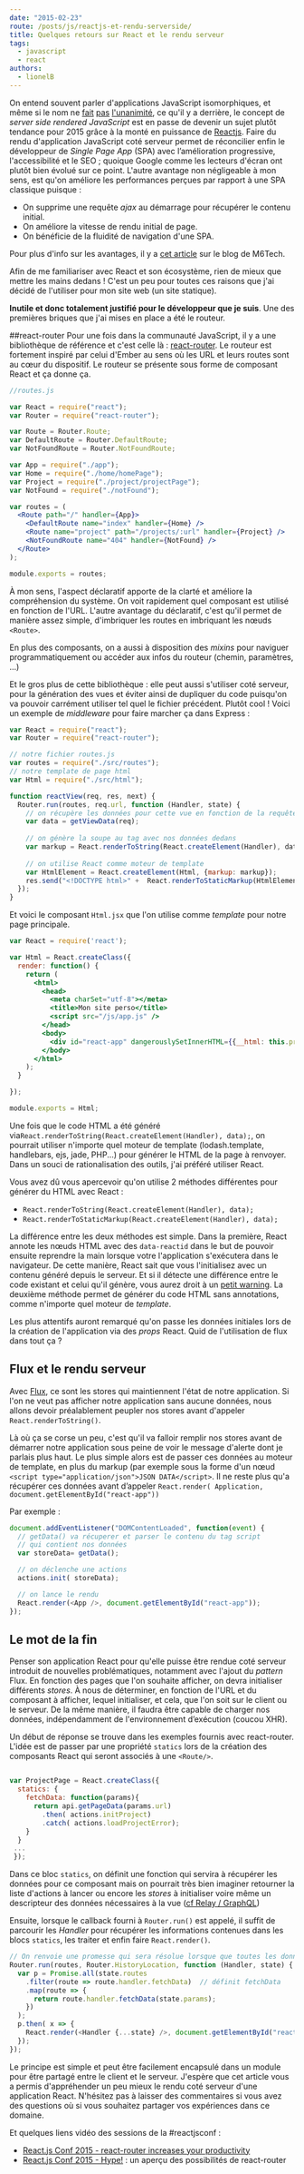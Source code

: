 ```yaml
---
date: "2015-02-23"
route: /posts/js/reactjs-et-rendu-serverside/
title: Quelques retours sur React et le rendu serveur
tags:
  - javascript
  - react
authors:
  - lionelB
---
```


On entend souvent parler d'applications JavaScript isomorphiques, et même si le 
nom ne [fait](https://news.ycombinator.com/item?id=8237449) [pas](https://twitter.com/wycats/status/566857009836724224) 
[l'unanimité](https://medium.com/the-thinkmill/making-the-case-for-progressive-javascript-a98dfa82b9d7), 
ce qu'il y a derrière, le concept de _server side rendered JavaScript_ est en 
passe de devenir  un sujet plutôt tendance pour 2015 grâce à la monté en puissance 
de [Reactjs](http://facebook.github.io/react/).  Faire du rendu d'application 
JavaScript coté serveur permet de réconcilier enfin le développeur de 
*Single Page App* (SPA) avec l’amélioration progressive, l'accessibilité et le 
SEO&nbsp;; quoique Google comme les lecteurs d'écran ont plutôt bien évolué sur
ce point. L'autre avantage non négligeable à mon sens, est qu'on améliore les 
performances perçues par rapport
 à une SPA classique puisque&nbsp;:

 - On supprime une requête *ajax* au démarrage pour récupérer le contenu
   initial. 
 - On améliore la vitesse de rendu initial de page. 
 - On bénéficie de la fluidité de navigation d'une SPA.

Pour plus d'info sur les avantages, il y a [cet article](http://tech.m6web.fr/isomorphic-single-page-app-parfaite-react-flux/) sur le blog de M6Tech.

Afin de me familiariser avec React et son écosystème, rien de mieux que mettre 
les mains dedans&nbsp;! C'est un peu pour toutes ces raisons que j'ai décidé de 
l'utiliser pour mon site web (un site statique). 

**Inutile et donc totalement justifié pour le développeur que je suis**. 
Une des premières briques que j'ai mises en place a été le routeur.

##react-router
Pour une fois dans la communauté JavaScript, il y a une bibliothèque de référence 
et c'est celle là : [react-router](https://github.com/rackt/react-router). 
Le routeur est fortement inspiré par celui d'Ember au sens où les URL et leurs routes 
sont au cœur du dispositif. Le routeur se présente sous forme de composant React 
et ça donne ça.

```jsx
//routes.js

var React = require("react");
var Router = require("react-router");

var Route = Router.Route;
var DefaultRoute = Router.DefaultRoute;
var NotFoundRoute = Router.NotFoundRoute;

var App = require("./app");
var Home = require("./home/homePage");
var Project = require("./project/projectPage");
var NotFound = require("./notFound");

var routes = (
  <Route path="/" handler={App}>
    <DefaultRoute name="index" handler={Home} />
    <Route name="project" path="/projects/:url" handler={Project} />
    <NotFoundRoute name="404" handler={NotFound} />
  </Route>
);

module.exports = routes;
```

À mon sens, l'aspect déclaratif apporte de la clarté et améliore la compréhension 
du système. On voit rapidement quel composant est utilisé en fonction de l'URL. 
L'autre avantage du déclaratif, c'est qu'il permet de manière assez simple, 
d'imbriquer les routes en imbriquant les nœuds `<Route>`.

En plus des composants, on a aussi à disposition des *mixins* pour naviguer 
programmatiquement ou accéder aux infos du routeur (chemin, paramètres, ...)

Et le gros plus de cette bibliothèque : elle peut aussi s'utiliser coté serveur, 
pour la génération des vues et éviter ainsi de dupliquer du code puisqu'on va 
pouvoir carrément utiliser tel quel le fichier précédent. Plutôt cool&nbsp;!
Voici un exemple de *middleware* pour faire marcher ça dans Express&nbsp;:

```javascript
var React = require("react");
var Router = require("react-router");

// notre fichier routes.js
var routes = require("./src/routes");
// notre template de page html
var Html = require("./src/html");

function reactView(req, res, next) {
  Router.run(routes, req.url, function (Handler, state) {
    // on récupère les données pour cette vue en fonction de la requête.
    var data = getViewData(req);
    
    // on génère la soupe au tag avec nos données dedans
    var markup = React.renderToString(React.createElement(Handler), data);
   
    // on utilise React comme moteur de template
    var HtmlElement = React.createElement(Html, {markup: markup});  
    res.send("<!DOCTYPE html>" +  React.renderToStaticMarkup(HtmlElement));
  });
}
```
Et voici le composant `Html.jsx` que l'on utilise comme *template* pour notre page principale.

```jsx 
var React = require('react');

var Html = React.createClass({
  render: function() {
    return (
      <html>
        <head>
          <meta charSet="utf-8"></meta>
          <title>Mon site perso</title>
          <script src="/js/app.js" />
        </head>
        <body>
          <div id="react-app" dangerouslySetInnerHTML={{__html: this.props.markup}} />
        </body>
      </html>
    );
  }

});

module.exports = Html;
```
Une fois que le code HTML a été généré via`React.renderToString(React.createElement(Handler), data);`, 
on pourrait utiliser n'importe quel moteur de template (lodash.template, handlebars, ejs, jade, PHP...) 
pour générer le HTML de la page à renvoyer. Dans un souci de rationalisation des outils, 
j'ai préféré utiliser React. 

Vous avez dû vous apercevoir qu'on utilise 2 méthodes différentes pour générer 
du HTML avec React&nbsp;:
- `React.renderToString(React.createElement(Handler), data);`
- `React.renderToStaticMarkup(React.createElement(Handler), data);`

La différence entre les deux méthodes est simple. Dans la première, React annote 
les nœuds HTML avec des `data-reactid` dans le but de pouvoir ensuite reprendre 
la main lorsque votre l'application s'exécutera dans le navigateur. De cette manière, 
React sait que vous l'initialisez avec un contenu généré depuis le serveur. 
Et si il détecte une différence entre le code existant et celui qu'il génère, 
vous aurez droit à un [petit warning](https://github.com/facebook/react/blob/2aeb8a2a6beb00617a4217f7f8284924fa2ad819/src/browser/ui/__tests__/ReactRenderDocument-test.js#L205-L215). 
La deuxième méthode permet de générer du code HTML sans annotations, 
comme n'importe quel moteur de *template*.

Les plus attentifs auront remarqué qu'on passe les données initiales lors de 
la création de l'application via des *props* React. Quid de l'utilisation 
de flux dans tout ça ?

## Flux et le rendu serveur
Avec [Flux](http://facebook.github.io/flux/), ce sont les stores qui maintiennent 
l'état de notre application. Si l'on ne veut pas afficher notre application 
sans aucune données, nous allons devoir préalablement peupler nos stores 
avant d'appeler `React.renderToString()`. 

Là où ça se corse un peu, c'est qu'il va falloir remplir nos stores avant de démarrer 
notre application sous peine de voir le message d'alerte dont je parlais plus haut. 
Le plus simple alors est de passer ces données au moteur de template, 
en plus du markup (par exemple sous la forme d'un nœud `<script type="application/json">JSON DATA</script>`.
Il ne reste plus qu'a récupérer ces données avant d’appeler `React.render( Application, document.getElementById("react-app"))`

Par exemple&nbsp;: 

```javascript
document.addEventListener("DOMContentLoaded", function(event) {
  // getData() va récuperer et parser le contenu du tag script 
  // qui contient nos données
  var storeData= getData(); 

  // on déclenche une actions
  actions.init( storeData);

  // on lance le rendu
  React.render(<App />, document.getElementById("react-app"));
});
```

## Le mot de la fin
Penser son application React pour qu'elle puisse être rendue coté serveur 
introduit de nouvelles problématiques, notamment avec l'ajout du *pattern* Flux. 
En fonction des pages que l'on souhaite afficher, on devra initialiser différents *stores*. 
À nous de déterminer, en fonction de l'URL et du composant à afficher, 
lequel initialiser, et cela, que l'on soit sur le client ou le serveur. 
De la même manière, il faudra être capable de charger nos données, indépendamment 
de l'environnement d’exécution (coucou XHR).

Un début de réponse se trouve dans les exemples fournis avec react-router. 
L'idée est de passer par une propriété `statics` lors de la création des composants React 
qui seront associés à une `<Route/>`.

```jsx

var ProjectPage = React.createClass({ 
  statics: {
    fetchData: function(params){
      return api.getPageData(params.url)
        .then( actions.initProject)
        .catch( actions.loadProjectError);
    }
  }
 ...
 }); 
```

Dans ce bloc `statics`, on définit une fonction qui servira à récupérer les données 
pour ce composant mais on pourrait très bien imaginer retourner la liste d'actions 
à lancer ou encore les *stores* à initialiser voire même un descripteur des données nécessaires 
à la vue ([cf Relay / GraphQL](https://www.youtube.com/watch?v=9sc8Pyc51uU)) 

Ensuite, lorsque le callback fourni à `Router.run()` est appelé, il suffit de parcourir 
les *Handler* pour récupérer les informations contenues dans les blocs `statics`, 
les traiter et enfin faire `React.render()`.

```Javascript
// On renvoie une promesse qui sera résolue lorsque que toutes les données démandées via fetchData seront reçues.
Router.run(routes, Router.HistoryLocation, function (Handler, state) {
  var p = Promise.all(state.routes
    .filter(route => route.handler.fetchData)  // définit fetchData
    .map(route => {
      return route.handler.fetchData(state.params);
    })
  );
  p.then( x => {
    React.render(<Handler {...state} />, document.getElementById("react-app"))
  });
});
```
Le principe est simple et peut être facilement encapsulé dans un module pour 
être partagé entre le client et le serveur.  J'espère que cet article vous a permis 
d'appréhender un peu mieux le rendu coté serveur d'une application React. 
N'hésitez pas à laisser des commentaires si vous avez des questions où 
si vous souhaitez partager vos expériences dans ce domaine. 

Et quelques liens vidéo des sessions de la #reactjsconf :
- [React.js Conf 2015 - react-router increases your productivity ](https://www.youtube.com/watch?v=XZfvW1a8Xac) 
- [React.js Conf 2015 - Hype!](https://www.youtube.com/watch?v=z5e7kWSHWTg) : un aperçu des possibilités de react-router
